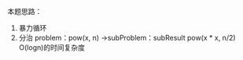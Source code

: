 本题思路：

1. 暴力循环
2. 分治
   problem：pow(x, n)
   ->subProblem：subResult pow(x \* x, n/2)
   O(logn)的时间复杂度
